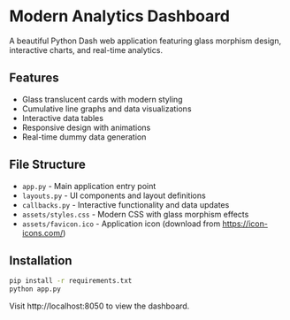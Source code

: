 # Modern Analytics Dashboard

A beautiful Python Dash web application featuring glass morphism design, interactive charts, and real-time analytics.

## Features
- Glass translucent cards with modern styling
- Cumulative line graphs and data visualizations
- Interactive data tables
- Responsive design with animations
- Real-time dummy data generation

## File Structure
- `app.py` - Main application entry point
- `layouts.py` - UI components and layout definitions
- `callbacks.py` - Interactive functionality and data updates
- `assets/styles.css` - Modern CSS with glass morphism effects
- `assets/favicon.ico` - Application icon (download from https://icon-icons.com/)

## Installation
```bash
pip install -r requirements.txt
python app.py
```

Visit http://localhost:8050 to view the dashboard.

